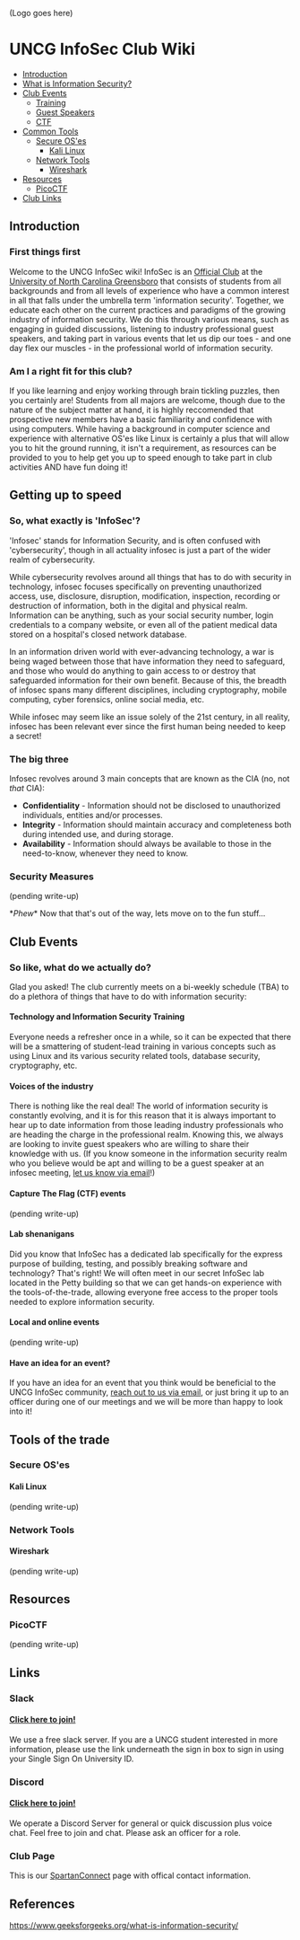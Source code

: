 (Logo goes here)

# UNCG InfoSec Club Wiki

- [Introduction](#introduction)
- [What is Information Security?](#getting-up-to-speed)
- [Club Events](#club-events)
  - [Training](#technology-and-information-security-training)
  - [Guest Speakers](#voices-of-the-industry)
  - [CTF](#capture-the-flag-ctf-events)
- [Common Tools](#tools-of-the-trade)
  - [Secure OS'es](#secure-oses)
    - [Kali Linux](#kali-linux)
  - [Network Tools](#network-tools)
    - [Wireshark](#wireshark)
- [Resources](#resources)
  - [PicoCTF](#picoctf)
- [Club Links](#links)

## Introduction

### First things first

Welcome to the UNCG InfoSec wiki! InfoSec is an [Official Club](https://uncg.campuslabs.com/engage/organization/infosecclub) at the [University of North Carolina Greensboro](https://www.uncg.edu/) that consists of students from all backgrounds and from all levels of experience who have a common interest in all that falls under the umbrella term 'information security'. Together, we educate each other on the current practices and paradigms of the growing industry of information security. We do this through various means, such as engaging in guided discussions, listening to industry professional guest speakers, and taking part in various events that let us dip our toes - and one day flex our muscles - in the professional world of information security.

### Am I a right fit for this club?

If you like learning and enjoy working through brain tickling puzzles, then you certainly are! Students from all majors are welcome, though due to the nature of the subject matter at hand, it is highly reccomended that prospective new members have a basic familiarity and confidence with using computers. While having a background in computer science and experience with alternative OS'es like Linux is certainly a plus that will allow you to hit the ground running, it isn't a requirement, as resources can be provided to you to help get you up to speed enough to take part in club activities AND have fun doing it!

## Getting up to speed

### So, what exactly is 'InfoSec'?

'Infosec' stands for Information Security, and is often confused with 'cybersecurity', though in all actuality infosec is just a part of the wider realm of cybersecurity. 

While cybersecurity revolves around all things that has to do with security in technology, infosec focuses specifically on preventing unauthorized access, use, disclosure, disruption, modification, inspection, recording or destruction of information, both in the digital and physical realm. Information can be anything, such as your social security number, login credentials to a company website, or even all of the patient medical data stored on a hospital's closed network database.

In an information driven world with ever-advancing technology, a war is being waged between those that have information they need to safeguard, and those who would do anything to gain access to or destroy that safeguarded information for their own benefit. Because of this, the breadth of infosec spans many different disciplines, including cryptography, mobile computing, cyber forensics, online social media, etc.

While infosec may seem like an issue solely of the 21st century, in all reality, infosec has been relevant ever since the first human being needed to keep a secret!

### The big three

Infosec revolves around 3 main concepts that are known as the CIA (no, not *that* CIA):

- **Confidentiality** - Information should not be disclosed to unauthorized individuals, entities and/or processes.
- **Integrity** - Information should maintain accuracy and completeness both during intended use, and during storage.
- **Availability** - Information should always be available to those in the need-to-know, whenever they need to know.

### Security Measures

(pending write-up)

\**Phew*\* Now that that's out of the way, lets move on to the fun stuff...

## Club Events

### So like, what do we actually do?

Glad you asked! The club currently meets on a bi-weekly schedule (TBA) to do a plethora of things that have to do with information security:

#### Technology and Information Security Training

Everyone needs a refresher once in a while, so it can be expected that there will be a smattering of student-lead training in various concepts such as using Linux and its various security related tools, database security, cryptography, etc.

#### Voices of the industry

There is nothing like the real deal! The world of information security is constantly evolving, and it is for this reason that it is always important to hear up to date information from those leading industry professionals who are heading the charge in the professional realm. Knowing this, we always are looking to invite guest speakers who are willing to share their knowledge with us. (If you know someone in the information security realm who you believe would be apt and willing to be a guest speaker at an infosec meeting, [let us know via email](mailto:admesa@uncg.edu)!)

#### Capture The Flag (CTF) events

(pending write-up)

#### Lab shenanigans

Did you know that InfoSec has a dedicated lab specifically for the express purpose of building, testing, and possibly breaking software and technology? That's right! We will often meet in our secret InfoSec lab located in the Petty building so that we can get hands-on experience with the tools-of-the-trade, allowing everyone free access to the proper tools needed to explore information security. 

#### Local and online events

(pending write-up)

#### Have an idea for an event?

If you have an idea for an event that you think would be beneficial to the UNCG InfoSec community, [reach out to us via email](mailto:admesa@uncg.edu), or just bring it up to an officer during one of our meetings and we will be more than happy to look into it!
    
## Tools of the trade

### Secure OS'es

#### Kali Linux

(pending write-up)

### Network Tools

#### Wireshark

(pending write-up)

## Resources

### PicoCTF

(pending write-up)

## Links

### Slack

#### [Click here to join!](https://uncg-infosec.slack.com)

We use a free slack server. If you are a UNCG student interested in more information, please use the link underneath the sign in box to sign in using your Single Sign On University ID.

### Discord

#### [Click here to join!](https://discord.gg/g3dYgts)

We operate a Discord Server for general or quick discussion plus voice chat. Feel free to join and chat. Please ask an officer for a role.

### Club Page

This is our [SpartanConnect](https://uncg.campuslabs.com/engage/organization/infosecclub) page with offical contact information.

## References
https://www.geeksforgeeks.org/what-is-information-security/
